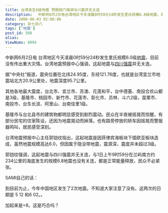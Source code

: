 ```yaml
---
title: 台湾发生6级地震 预报部门强调与川震并无关连
description: 　中新网6月2日电台湾地区今天凌晨0时59分24秒发生里氏规模6.0级地震，目前没有传出重大灾情。台湾地震预报中心强调，这起地震与四川强震并无关连。　　据“中央社”报道，震央位置在北纬24.95度，东经121.76度，也就是台湾宜兰市地震站北方20.9公里处，地震深度95.7公里。　　其他各地最大震度，台北市、宜兰市、苏澳、花莲和平，台中德基、南投合欢山都是3级，基隆市、桃园市、新竹市、花莲市、彰化市、员林、斗六2级，苗栗市、南投市、台东长滨、阿里山、台南佳里1级。　...
date: 2008-06-03 02:06:06
category: 杂七杂八
tags: ['地震']
post_id: 508
alias:
ViewNums: 8094
---
```


中新网6月2日电 台湾地区今天凌晨0时59分24秒发生里氏规模6.0级[地震](/tags/%E5%9C%B0%E9%9C%87)，目前没有传出重大灾情。台湾地震预报中心强调，这起地震与[四川强震](/blog/sichuan-wenchuan-chengdu-78dizhen-08-05-12)并无关连。

据“中央社”报道，震央位置在北纬24.95度，东经121.76度，也就是台湾宜兰市地震站北方20.9公里处，地震深度95.7公里。

其他各地最大震度，台北市、宜兰市、苏澳、花莲和平，台中德基、南投合欢山都是3级，基隆市、桃园市、新竹市、花莲市、彰化市、员林、斗六2级，苗栗市、南投市、台东长滨、阿里山、台南佳里1级。

基隆市与台北县市的建筑物都明显感受到剧烈震动。民众在半夜被摇晃而惊醒，有部分民宅的住家陈设，还因为地震晃动而掉落，也有路旁停放的轿车因摇晃而警报器鸣叫，居民感受深刻。

台湾地震预报中心主任郭铠纹指出，这起地震是因菲律宾海板块下插欧亚板块造成，虽然地震规模高达6.0，但因属于隐没带地震，震源深，震度并未超过3级。

郭铠纹强调，这起地震与四川强震并无关连，与1日上午9时59分在兰屿南方约234公里的海底发生的规模6.8地震也没有关连，都是正常能量释放，民众不必紧张。

SAMI自己的话：

到目前为止，今年中国地区发生了2次地震。不知道大家注意了没有。这两次的日期是 5 12 和6 02。。

加起来是=8。这是巧合吗？

